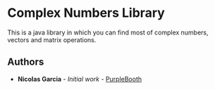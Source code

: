 # Complex Numbers Library

This is a java library in which you can find most of complex numbers, vectors and  matrix operations.

## Authors

* **Nicolas Garcia** - *Initial work* - [PurpleBooth](https://github.com/nicoga97)



